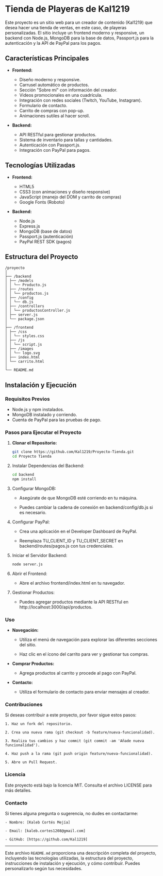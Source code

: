 # Tienda de Playeras de Kal1219

Este proyecto es un sitio web para un creador de contenido (Kal1219) que desea hacer una tienda de ventas, en este caso, de playeras personalizadas. El sitio incluye un frontend moderno y responsive, un backend con Node.js, MongoDB para la base de datos, Passport.js para la autenticación y la API de PayPal para los pagos.

## Características Principales

- **Frontend:**
  - Diseño moderno y responsive.
  - Carrusel automático de productos.
  - Sección "Sobre mí" con información del creador.
  - Videos promocionales en una cuadrícula.
  - Integración con redes sociales (Twitch, YouTube, Instagram).
  - Formulario de contacto.
  - Carrito de compras con pop-up.
  - Animaciones sutiles al hacer scroll.

- **Backend:**
  - API RESTful para gestionar productos.
  - Sistema de inventario para tallas y cantidades.
  - Autenticación con Passport.js.
  - Integración con PayPal para pagos.

## Tecnologías Utilizadas

- **Frontend:**
  - HTML5
  - CSS3 (con animaciones y diseño responsive)
  - JavaScript (manejo del DOM y carrito de compras)
  - Google Fonts (Roboto)

- **Backend:**
  - Node.js
  - Express.js
  - MongoDB (base de datos)
  - Passport.js (autenticación)
  - PayPal REST SDK (pagos)

## Estructura del Proyecto

```
/proyecto
│
├── /backend
│ ├── /models
│ │ └── Producto.js
│ ├── /routes
│ │ └── productos.js
│ ├── /config
│ │ └── db.js
│ ├── /controllers
│ │ └── productosController.js
│ ├── server.js
│ └── package.json
│
├── /frontend
│ ├── /css
│ │ └── styles.css
│ ├── /js
│ │ └── script.js
│ ├── /images
│ │ └── logo.svg
│ ├── index.html
│ └── carrito.html
│
└── README.md
```

## Instalación y Ejecución

### Requisitos Previos

- Node.js y npm instalados.
- MongoDB instalado y corriendo.
- Cuenta de PayPal para las pruebas de pago.

### Pasos para Ejecutar el Proyecto

1. **Clonar el Repositorio:**

   ```bash
   git clone https://github.com/Kal1219/Proyecto-Tienda.git
   cd Proyecto Tienda
   ```

2. Instalar Dependencias del Backend:

    ```bash
    cd backend
    npm install
    ```
3. Configurar MongoDB:

    - Asegúrate de que MongoDB esté corriendo en tu máquina.

    - Puedes cambiar la cadena de conexión en backend/config/db.js si es necesario.

4. Configurar PayPal:

    - Crea una aplicación en el Developer Dashboard de PayPal.

    - Reemplaza TU_CLIENT_ID y TU_CLIENT_SECRET en backend/routes/pagos.js con tus credenciales.

5. Iniciar el Servidor Backend:

    ```bash
    node server.js
    ```

6. Abrir el Frontend:

    - Abre el archivo frontend/index.html en tu navegador.

7. Gestionar Productos:

    - Puedes agregar productos mediante la API RESTful en http://localhost:3000/api/productos.

### Uso

 - **Navegación:**

    - Utiliza el menú de navegación para explorar las diferentes secciones del  sitio.

    - Haz clic en el ícono del carrito para ver y gestionar tus compras.

- **Comprar Productos:**

    - Agrega productos al carrito y procede al pago con PayPal.

- **Contacto:**

    - Utiliza el formulario de contacto para enviar mensajes al creador.

### Contribuciones

Si deseas contribuir a este proyecto, por favor sigue estos pasos:

    1. Haz un fork del repositorio.

    2. Crea una nueva rama (git checkout -b feature/nueva-funcionalidad).

    3. Realiza tus cambios y haz commit (git commit -am 'Añade nueva funcionalidad').

    4. Haz push a la rama (git push origin feature/nueva-funcionalidad).

    5. Abre un Pull Request.

### Licencia

Este proyecto está bajo la licencia MIT. Consulta el archivo LICENSE para más detalles.

### Contacto

Si tienes alguna pregunta o sugerencia, no dudes en contactarme:

    - Nombre: [Kaleb Cortés Mejía]

    - Email: [kaleb.cortes1208@gmail.com]

    - GitHub: [https://github.com/Kal1219]

---


Este archivo `README.md` proporciona una descripción completa del proyecto, incluyendo las tecnologías utilizadas, la estructura del proyecto, instrucciones de instalación y ejecución, y cómo contribuir. Puedes personalizarlo según tus necesidades.